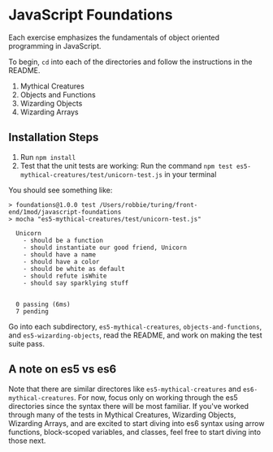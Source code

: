# JavaScript Foundations

Each exercise emphasizes the fundamentals of object oriented programming in JavaScript.

To begin, `cd` into each of the directories and follow the instructions in the README.

1. Mythical Creatures
2. Objects and Functions
3. Wizarding Objects
4. Wizarding Arrays

## Installation Steps

1. Run `npm install`
2. Test that the unit tests are working: Run the command `npm test es5-mythical-creatures/test/unicorn-test.js` in your terminal

You should see something like:

```shell
> foundations@1.0.0 test /Users/robbie/turing/front-end/1mod/javascript-foundations
> mocha "es5-mythical-creatures/test/unicorn-test.js"

  Unicorn
    - should be a function
    - should instantiate our good friend, Unicorn
    - should have a name
    - should have a color
    - should be white as default
    - should refute isWhite
    - should say sparklying stuff


  0 passing (6ms)
  7 pending
```

Go into each subdirectory, `es5-mythical-creatures`, `objects-and-functions`, and `es5-wizarding-objects`, read the README, and work on making the test suite pass.

## A note on es5 vs es6

Note that there are similar directores like `es5-mythical-creatures` and `es6-mythical-creatures`.  For now, focus only on working through the es5 directories since the syntax there will be most familiar.  If you've worked through many of the tests in Mythical Creatures, Wizarding Objects, Wizarding Arrays, and are excited to start diving into es6 syntax using arrow functions, block-scoped variables, and classes, feel free to start diving into those next.
